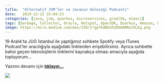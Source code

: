 ```yaml
---
title:  "Alternatif JVM’ler ve Javanın Geleceği Podcasti"
date:   2019-12-22 15:04:23
categories: [java, jvm, quarkus, microservices, graalVm, mimari]
tags: [Garbage, Collector, Oracle, Hotspot, OpenJDK, Quarkus, Amazon, Corretto, OpenJ9, GraalVM, LLVM, Java, JVM, Podcast, Mehmet Cem Yücel, Mehmet, Cem, Yücel, Ahead of Time, Just in Time, Compiler, native, image, docker, nedir, örnek, türkçe, memory, elastic, Nasıl yapılır, nedir, Örnek]
image: https://miro.medium.com/max/150/1*gp7kdBQxRzDUmAMRa74LEg.png
---
```



19 Aralık’ta JUG İstanbul ile yaptığımız sohbete Spotify veya ITunes Podcast’ler aracılığıyla aşağıdaki linklerden erişebilirsiniz. Ayrıca sohbette bahsi geçen teknolojilerin linklerini kaynakça olması amacıyla aşağıda topluyorum... 


Yazının devamı için 
<a style="font-weight:bold" href="https://medium.com/mehmetcemyucel/alternatif-jvmler-ve-java-nin-gelecegi-podcast-i-6c1aa175e45b?source=friends_link&sk=119ebe59e464940c0e3976c05c08705a" target="_blank">tıklayın...</a>

![](https://miro.medium.com/max/800/1*gp7kdBQxRzDUmAMRa74LEg.png)
